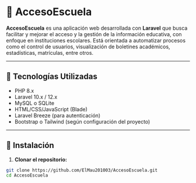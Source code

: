 # 🏫 AccesoEscuela

**AccesoEscuela** es una aplicación web desarrollada con **Laravel** que busca facilitar y mejorar el acceso y la gestión de la información educativa, con enfoque en instituciones escolares. Está orientada a automatizar procesos como el control de usuarios, visualización de boletines académicos, estadísticas, matrículas, entre otros.

---

## 🚀 Tecnologías Utilizadas

- PHP 8.x
- Laravel 10.x / 12.x
- MySQL o SQLite
- HTML/CSS/JavaScript (Blade)
- Laravel Breeze (para autenticación)
- Bootstrap o Tailwind (según configuración del proyecto)

---

## 🔧 Instalación

1. **Clonar el repositorio:**

```bash
git clone https://github.com/ElMau201003/AccesoEscuela.git
cd AccesoEscuela
